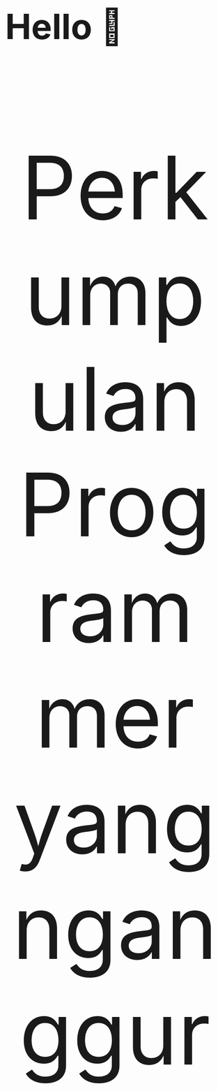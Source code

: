 <h1 style="font-size:80px;">Hello 👋 </h1>
<p style="text-align:center; font-size: 200px;">Perkumpulan Programmer yang nganggur </p>
